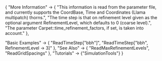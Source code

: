 {
  "More Information" ->
   {
     "This information is read from the parameter file, and currently supports the CoordBase, Time and Coordinates (Llama multipatch) thorns.",
     "The time step is that on refinement level given as the optional argument RefinementLevel, which defaults to 0 (coarse level).",
     "The parameter Carpet::time_refinement_factors, if set, is taken into account."
   },

  "Basic Examples" -> {
    "ReadTimeStep[\"bbh\"]",
    "ReadTimeStep[\"bbh\", RefinementLevel -> 3]"
    },
  "See Also" -> {
    "ReadMaxRefinementLevels", "ReadGridSpacings"
   },
  "Tutorials" -> {"SimulationTools"}
}
